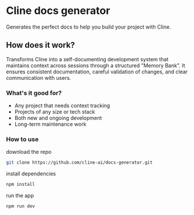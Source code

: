 # Cline docs generator

Generates the perfect docs to help you build your project with Cline.

## How does it work?

Transforms Cline into a self-documenting development system that maintains  context across sessions through a structured "Memory Bank". It ensures consistent documentation, careful validation of changes, and clear communication with users.

### What's it good for?
- Any project that needs context tracking
- Projects of any size or tech stack
- Both new and ongoing development
- Long-term maintenance work

### How to use

download the repo
```bash
git clone https://github.com/cline-ai/docs-generator.git
```

install dependencies
```bash
npm install
```

run the app
```bash
npm run dev
```


